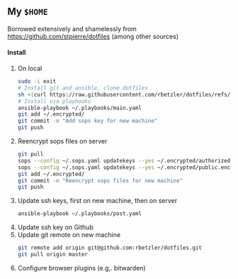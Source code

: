 ## My `$HOME`

Borrowed extensively and shamelessly from https://github.com/stpierre/dotfiles (among other sources)

#### Install

1. On local
    ```bash
    sudo -i exit
    # Install git and ansible, clone dotfiles
    sh <(curl https://raw.githubusercontent.com/rbetzler/dotfiles/refs/heads/master/install.sh)
    # Install via playbooks
    ansible-playbook ~/.playbooks/main.yaml
    git add ~/.encrypted/
    git commit -m "Add sops key for new machine"
    git push
    ```
2. Reencrypt sops files on server
    ```bash
    git pull
    sops --config ~/.sops.yaml updatekeys --yes ~/.encrypted/authorized_keys.enc
    sops --config ~/.sops.yaml updatekeys --yes ~/.encrypted/public.enc.yaml
    git add ~/.encrypted/
    git commit -m "Reencrypt sops files for new machine"
    git push
    ```
3. Update ssh keys, first on new machine, then on server
    ```bash
    ansible-playbook ~/.playbooks/post.yaml
    ```
4. Update ssh key on Github
5. Update git remote on new machine
    ```bash
    git remote add origin git@github.com:rbetzler/dotfiles.git
    git pull origin master
    ```
6. Configure browser plugins (e.g,. bitwarden)
